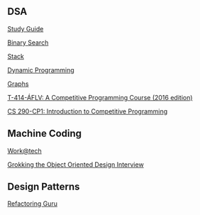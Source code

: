 ## DSA

[Study Guide](https://leetcode.com/discuss/study-guide?currentPage=1&orderBy=most_votes&query=)

[Binary Search](https://github.com/shrine2000/DSA/tree/main/Binary%20Search)

[Stack](https://github.com/shrine2000/DSA/tree/main/Stack)

[Dynamic Programming](https://github.com/shrine2000/DSA/tree/main/Dynamic%20Programming)

[Graphs](https://github.com/shrine2000/DSA/tree/main/Graphs)

[T-414-ÁFLV: A Competitive Programming Course (2016 edition)](https://algo.is/t-414-aflv-competitive-programming-course-2016)

[CS 290-CP1: Introduction to Competitive Programming
](https://www.cs.purdue.edu/homes/ninghui/courses/CPi/cp1_2020_fall.html)

## Machine Coding

[Work@tech](https://workat.tech/)

[Grokking the Object Oriented Design Interview](https://github.com/tssovi/grokking-the-object-oriented-design-interview)


## Design Patterns

[Refactoring Guru](https://refactoring.guru/design-patterns)
